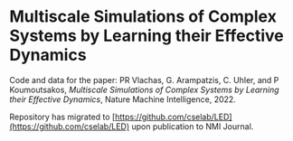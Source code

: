 # Multiscale Simulations of Complex Systems by Learning their Effective Dynamics

Code and data for the paper: PR Vlachas, G. Arampatzis, C. Uhler, and P Koumoutsakos, *Multiscale Simulations of Complex Systems by Learning their Effective Dynamics*, Nature Machine Intelligence, 2022.

Repository has migrated to [https://github.com/cselab/LED](https://github.com/cselab/LED) upon publication to NMI Journal.


